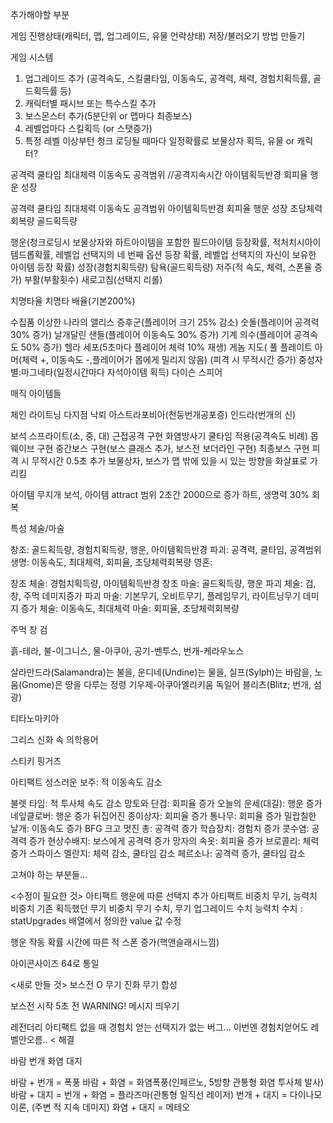 추가해야할 부분

게임 진행상태(캐릭터, 맵, 업그레이드, 유물 언락상태) 저장/불러오기 방법 만들기


게임 시스템
1. 업그레이드 추가 (공격속도, 스킬쿨타임, 이동속도, 공격력, 체력, 경험치획득률, 골드획득률 등)
2. 캐릭터별 패시브 또는 특수스킬 추가
4. 보스몬스터 추가(5분단위 or 맵마다 최종보스)
5. 레벨업마다 스킬획득 (or 스탯증가)
6. 특정 레벨 이상부턴 청크 로딩될 때마다 일정확률로 보물상자 획득, 유물 or 캐릭터?


공격력
쿨타임
최대체력
이동속도
공격범위
//공격지속시간
아이템획득반경
회피율
행운
성장

공격력
쿨타임
최대체력
이동속도
공격범위
아이템획득반경
회피율
행운
성장
초당체력회복량
골드획득량


행운(청크로딩시 보물상자와 하트아이템을 포함한 필드아이템 등장확률, 적처치시아이템드롭확률, 레벨업 선택지의 네 번째 옵션 등장 확률, 레벨업 선택지의 자신이 보유한 아이템 등장 확률)
성장(경험치획득량)
탐욕(골드획득량)
저주(적 속도, 체력, 스폰율 증가)
부활(부활횟수)
새로고침(선택지 리롤)

치명타율
치명타 배율(기본200%)

수집품
이상한 나라의 앨리스 증후군(플레이어 크기 25% 감소)
숫돌(플레이어 공격력 30% 증가)
날개달린 샌들(플레이어 이동속도 30% 증가)
기계 의수(플레이어 공격속도 50% 증가)
헬라 세포(5초마다 플레이어 체력 10% 재생)
게놈 지도(
풀 플레이트 아머(체력 +, 이동속도 -,플레이어가 몹에게 밀리지 않음)
(피격 시 무적시간 증가)
중성자별:마그네타(일정시간마다 자석아이템 획득)
다이슨 스피어

매직 아이템들



체인 라이트닝
다지점 낙뢰
아스트라포비아(천둥번개공포증)
인드라(번개의 신)


보석 스프라이트(소, 중, 대)
근접공격 구현
화염방사기 쿨타임 적용(공격속도 비례)
몹 웨이브 구현
중간보스 구현(보스 클래스 추가, 보스전 보더라인 구현)
최종보스 구현
피격 시 무적시간 0.5초 추가
보물상자, 보스가 맵 밖에 있을 시 있는 방향을 화살표로 가리킴

아이템
무지개 보석, 아이템 attract 범위 2초간 2000으로 증가
하트, 생명력 30% 회복

특성
체술/마술

창조: 골드획득량, 경험치획득량, 행운, 아이템획득반경
파괴: 공격력, 쿨타임, 공격범위
생명: 이동속도, 최대체력, 회피율, 초당체력회복량
영혼: 

창조 체술: 경험치획득량, 아이템획득반경
창조 마술: 골드획득량, 행운
파괴 체술: 검, 창, 주먹 데미지증가
파괴 마술: 기본무기, 오비트무기, 플레임무기, 라이트닝무기 데미지 증가
체술: 이동속도, 최대체력
마술: 회피율, 초당체력회복량
 


주먹
창
검

흙-테라, 불-이그니스, 물-아쿠아, 공기-벤투스, 번개-케라우노스

살라만드라(Salamandra)는 불을, 운디네(Undine)는 물을, 실프(Sylph)는 바람을, 노움(Gnome)은 땅을 다루는 정령
기우제-아쿠아엘리키움
독일어 블리츠(Blitz; 번개, 섬광)

티타노마키아

그리스 신화 속 의학용어

스티키 핑거즈



아티팩트
성스러운 보주: 적 이동속도 감소

불렛 타임: 적 투사체 속도 감소
망토와 단검: 회피율 증가
오늘의 운세(대길): 행운 증가
네잎클로버: 행운 증가
뒤집어진 종이상자: 회피율 증가
통나무: 회피율 증가
밀랍칠한 날개: 이동속도 증가
BFG 크고 멋진 총: 공격력 증가
학습장치: 경험치 증가
콧수염: 공격력 증가
현상수배지: 보스에게 공격력 증가
망자의 속옷: 회피율 증가
브로콜리: 체력 증가
스파이스 멜란지: 체력 감소, 쿨타임 감소
페르소나: 공격력 증가, 쿨타임 감소




고쳐야 하는 부분들...

<수정이 필요한 것>
아티팩트 행운에 따른 선택지 추가
아티팩트 비중치
무기, 능력치 비중치
기존 획득했던 무기 비중치
무기 수치, 무기 업그레이드 수치
능력치 수치 : statUpgrades 배열에서 정의한 value 값 수정

행운 작동 확률
시간에 따른 적 스폰 증가(핵앤슬래시느낌)


아이콘사이즈 64로 통일


<새로 만들 것>
보스전 O
무기 진화
무기 합성

보스전 시작 5초 전 WARNING! 메시지 띄우기

레전더리 아티팩트 없을 때 경험치 얻는 선택지가 없는 버그... 이번엔 경험치얻어도 레벨안오름.. < 해결

바람 번개 화염 대지

바람 + 번개 = 폭풍
바람 + 화염 = 화염폭풍(인페르노, 5방향 관통형 화염 투사체 발사)
바람 + 대지 = 
번개 + 화염 = 플라즈마(관통형 일직선 레이저)
번개 + 대지 = 다이나모 이론, (주변 적 지속 데미지)
화염 + 대지 = 메테오
